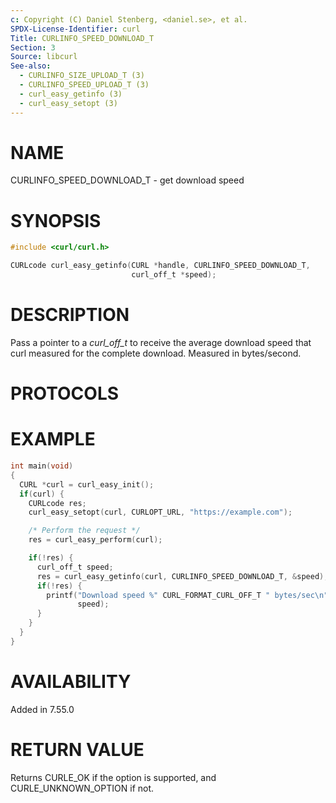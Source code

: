 ```yaml
---
c: Copyright (C) Daniel Stenberg, <daniel.se>, et al.
SPDX-License-Identifier: curl
Title: CURLINFO_SPEED_DOWNLOAD_T
Section: 3
Source: libcurl
See-also:
  - CURLINFO_SIZE_UPLOAD_T (3)
  - CURLINFO_SPEED_UPLOAD_T (3)
  - curl_easy_getinfo (3)
  - curl_easy_setopt (3)
---
```


# NAME

CURLINFO_SPEED_DOWNLOAD_T - get download speed

# SYNOPSIS

~~~c
#include <curl/curl.h>

CURLcode curl_easy_getinfo(CURL *handle, CURLINFO_SPEED_DOWNLOAD_T,
                           curl_off_t *speed);
~~~

# DESCRIPTION

Pass a pointer to a *curl_off_t* to receive the average download speed
that curl measured for the complete download. Measured in bytes/second.

# PROTOCOLS

# EXAMPLE

~~~c
int main(void)
{
  CURL *curl = curl_easy_init();
  if(curl) {
    CURLcode res;
    curl_easy_setopt(curl, CURLOPT_URL, "https://example.com");

    /* Perform the request */
    res = curl_easy_perform(curl);

    if(!res) {
      curl_off_t speed;
      res = curl_easy_getinfo(curl, CURLINFO_SPEED_DOWNLOAD_T, &speed);
      if(!res) {
        printf("Download speed %" CURL_FORMAT_CURL_OFF_T " bytes/sec\n",
               speed);
      }
    }
  }
}
~~~

# AVAILABILITY

Added in 7.55.0

# RETURN VALUE

Returns CURLE_OK if the option is supported, and CURLE_UNKNOWN_OPTION if not.

